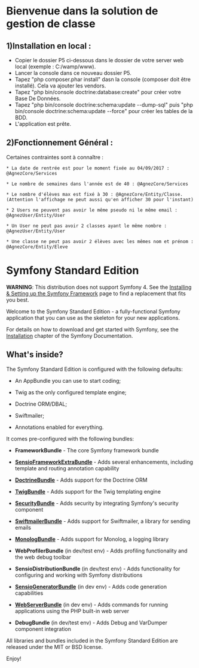 Bienvenue dans la solution de gestion de classe
===============================================

1)Installation en local :
-------------------------
- Copier le dossier P5 ci-dessous dans le dossier de votre server web local (exemple : C:/wamp/www).
- Lancer la console dans ce nouveau dossier P5.
- Tapez "php composer.phar install" dasn la console (composer doit être installé). Cela va ajouter les vendors.
- Tapez "php bin/console doctrine:database:create" pour créer votre Base De Données.
- Tapez "php bin/console doctrine:schema:update --dump-sql" puis "php bin/console doctrine:schema:update --force" pour créer les tables de la BDD.
- L'application est prête.

2)Fonctionnement Général :
--------------------------
Certaines contraintes sont à connaître : 

    * La date de rentrée est pour le moment fixée au 04/09/2017 : @AgnezCore/Services
    
    * Le nombre de semaines dans l'année est de 40 : @AgnezCore/Services
    
    * Le nombre d'élèves max est fixé à 30 : @AgnezCore/Entity/Classe. (Attention l'affichage ne peut aussi qu'en afficher 30 pour l'instant)
    
    * 2 Users ne peuvent pas avoir le même pseudo ni le même email : @AgnezUser/Entity/User
    
    * Un User ne peut pas avoir 2 classes ayant le même nombre : @AgnezUser/Entity/User
    
    * Une classe ne peut pas avoir 2 élèves avec les mêmes nom et prénom : @AgnezCore/Entity/Eleve



Symfony Standard Edition
========================

**WARNING**: This distribution does not support Symfony 4. See the
[Installing & Setting up the Symfony Framework][15] page to find a replacement
that fits you best.

Welcome to the Symfony Standard Edition - a fully-functional Symfony
application that you can use as the skeleton for your new applications.

For details on how to download and get started with Symfony, see the
[Installation][1] chapter of the Symfony Documentation.

What's inside?
--------------

The Symfony Standard Edition is configured with the following defaults:

  * An AppBundle you can use to start coding;

  * Twig as the only configured template engine;

  * Doctrine ORM/DBAL;

  * Swiftmailer;

  * Annotations enabled for everything.

It comes pre-configured with the following bundles:

  * **FrameworkBundle** - The core Symfony framework bundle

  * [**SensioFrameworkExtraBundle**][6] - Adds several enhancements, including
    template and routing annotation capability

  * [**DoctrineBundle**][7] - Adds support for the Doctrine ORM

  * [**TwigBundle**][8] - Adds support for the Twig templating engine

  * [**SecurityBundle**][9] - Adds security by integrating Symfony's security
    component

  * [**SwiftmailerBundle**][10] - Adds support for Swiftmailer, a library for
    sending emails

  * [**MonologBundle**][11] - Adds support for Monolog, a logging library

  * **WebProfilerBundle** (in dev/test env) - Adds profiling functionality and
    the web debug toolbar

  * **SensioDistributionBundle** (in dev/test env) - Adds functionality for
    configuring and working with Symfony distributions

  * [**SensioGeneratorBundle**][13] (in dev env) - Adds code generation
    capabilities

  * [**WebServerBundle**][14] (in dev env) - Adds commands for running applications
    using the PHP built-in web server

  * **DebugBundle** (in dev/test env) - Adds Debug and VarDumper component
    integration

All libraries and bundles included in the Symfony Standard Edition are
released under the MIT or BSD license.

Enjoy!

[1]:  https://symfony.com/doc/3.4/setup.html
[6]:  https://symfony.com/doc/current/bundles/SensioFrameworkExtraBundle/index.html
[7]:  https://symfony.com/doc/3.4/doctrine.html
[8]:  https://symfony.com/doc/3.4/templating.html
[9]:  https://symfony.com/doc/3.4/security.html
[10]: https://symfony.com/doc/3.4/email.html
[11]: https://symfony.com/doc/3.4/logging.html
[13]: https://symfony.com/doc/current/bundles/SensioGeneratorBundle/index.html
[14]: https://symfony.com/doc/current/setup/built_in_web_server.html
[15]: https://symfony.com/doc/current/setup.html
